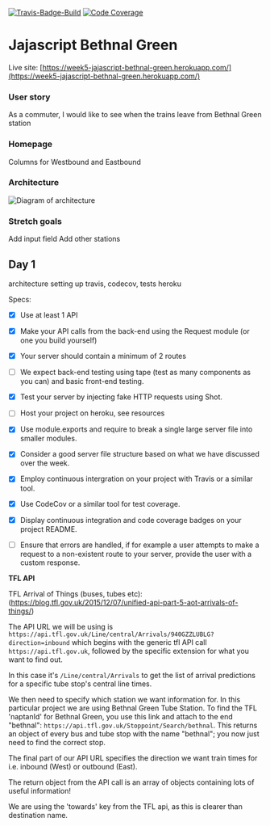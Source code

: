 [![Travis-Badge-Build](https://api.travis-ci.org/FAC10/week5-jajascript.svg?branch=master)](https://travis-ci.org/FAC10/week5-jajascript)
[![Code Coverage](https://codecov.io/gh/FAC10/week5-jajascript/branch/master/graph/badge.svg)](https://codecov.io/gh/FAC10/week5-jajascript)
# Jajascript Bethnal Green

Live site: [https://week5-jajascript-bethnal-green.herokuapp.com/](https://week5-jajascript-bethnal-green.herokuapp.com/)

### User story

As a commuter, I would like to see when the trains leave from Bethnal Green station

### Homepage

Columns for Westbound and Eastbound

### Architecture

![Diagram of architecture]()

### Stretch goals

Add input field
Add other stations

## Day 1

architecture
setting up travis, codecov, tests
heroku

Specs:

- [x] Use at least 1 API
- [x] Make your API calls from the back-end using the Request module (or one you build yourself)

- [x] Your server should contain a minimum of 2 routes

- [ ] We expect back-end testing using tape (test as many components as you can) and basic front-end testing.

- [x] Test your server by injecting fake HTTP requests using Shot.

- [ ] Host your project on heroku, see resources

- [x] Use module.exports and require to break a single large server file into smaller modules.

- [x] Consider a good server file structure based on what we have discussed over the week.

- [x] Employ continuous intergration on your project with Travis or a similar tool.

- [x] Use CodeCov or a similar tool for test coverage.

- [x] Display continuous integration and code coverage badges on your project README.

- [ ] Ensure that errors are handled, if for example a user attempts to make a request to a non-existent route to your server, provide the user with a custom response.

**TFL API**

TFL Arrival of Things (buses, tubes etc):
(https://blog.tfl.gov.uk/2015/12/07/unified-api-part-5-aot-arrivals-of-things/)

The API URL we will be using is `https://api.tfl.gov.uk/Line/central/Arrivals/940GZZLUBLG?direction=inbound` which begins with the generic tfl API call `https://api.tfl.gov.uk`, followed by the specific extension for what you want to find out.

In this case it's `/Line/central/Arrivals` to get the list of arrival predictions for a specific tube stop's central line times.

We then need to specify which station we want information for. In this particular project we are using Bethnal Green Tube Station. To find the TFL 'naptanId' for Bethnal Green, you use this link and attach to the end "bethnal": `https://api.tfl.gov.uk/Stoppoint/Search/bethnal`. This returns an object of every bus and tube stop with the name "bethnal"; you now just need to find the correct stop.

The final part of our API URL specifies the direction we want train times for i.e. inbound (West) or outbound (East).

The return object from the API call is an array of objects containing lots of useful information!

We are using the 'towards' key from the TFL api, as this is clearer than destination name.
